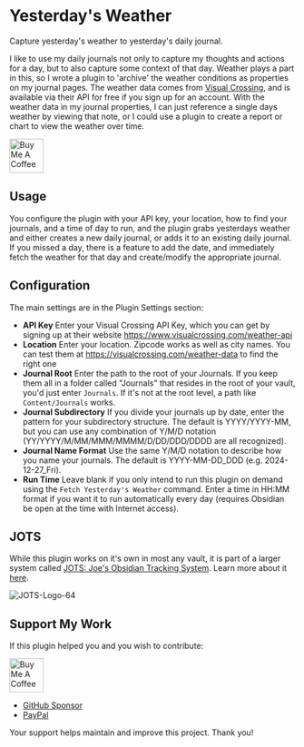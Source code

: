 # Yesterday's Weather

Capture yesterday's weather to yesterday's daily journal.

I like to use my daily journals not only to capture my thoughts and actions for a day, but to also capture some context of that day. Weather plays a part in this, so I wrote a plugin to 'archive' the weather conditions as properties on my journal pages. The weather data comes from [Visual Crossing](https://www.visualcrossing.com/weather-api), and is available via their API for free if you sign up for an account. With the weather data in my journal properties, I can just reference a single days weather by viewing that note, or I could use a plugin to create a report or chart to view the weather over time.

<a href="https://www.buymeacoffee.com/jpfieber" target="_blank"><img src="https://cdn.buymeacoffee.com/buttons/v2/default-yellow.png" alt="Buy Me A Coffee" height="60"></a>

## Usage

You configure the plugin with your API key, your location, how to find your journals, and a time of day to run, and the plugin grabs yesterdays weather and either creates a new daily journal, or adds it to an existing daily journal.  If you missed a day, there is a feature to add the date, and immediately fetch the weather for that day and create/modify the appropriate journal.

## Configuration

The main settings are in the Plugin Settings section:
- **API Key** Enter your Visual Crossing API Key, which you can get by signing up at their website https://www.visualcrossing.com/weather-api
- **Location** Enter your location. Zipcode works as well as city names. You can test them at https://visualcrossing.com/weather-data to find the right one
- **Journal Root** Enter the path to the root of your Journals. If you keep them all in a folder called "Journals" that resides in the root of your vault, you'd just enter `Journals`. If it's not at the root level, a path like `Content/Journals` works.
- **Journal Subdirectory** If you divide your journals up by date, enter the pattern for your subdirectory structure. The default is YYYY/YYYY-MM, but you can use any combination of Y/M/D notation (YY/YYYY/M/MM/MMM/MMMM/D/DD/DDD/DDDD are all recognized).
- **Journal Name Format** Use the same Y/M/D notation to describe how you name your journals. The default is YYYY-MM-DD_DDD (e.g. 2024-12-27_Fri).
- **Run Time** Leave blank if you only intend to run this plugin on demand using the `Fetch Yesterday's Weather` command. Enter a time in HH:MM format if you want it to run automatically every day (requires Obsidian be open at the time with Internet access).

## JOTS

While this plugin works on it's own in most any vault, it is part of a larger system called <a href="https://jots.life">JOTS: Joe's Obsidian Tracking System</a>. Learn more about it <a href="https://jots.life">here</a>.

![JOTS-Logo-64](https://github.com/user-attachments/assets/e29ba5d7-8bdd-4cd9-8336-5fa35b7b593e)

## Support My Work

If this plugin helped you and you wish to contribute:

<a href="https://www.buymeacoffee.com/jpfieber" target="_blank"><img src="https://cdn.buymeacoffee.com/buttons/v2/default-yellow.png" alt="Buy Me A Coffee" height="60"></a>

- <a href="https://github.com/sponsors/jpfieber">GitHub Sponsor</a>
- <a href="https://www.paypal.com/paypalme/jpfieber">PayPal</a>

Your support helps maintain and improve this project. Thank you!
